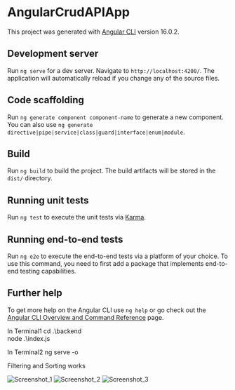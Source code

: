 # AngularCrudAPIApp

This project was generated with [Angular CLI](https://github.com/angular/angular-cli) version 16.0.2.

## Development server

Run `ng serve` for a dev server. Navigate to `http://localhost:4200/`. The application will automatically reload if you change any of the source files.

## Code scaffolding

Run `ng generate component component-name` to generate a new component. You can also use `ng generate directive|pipe|service|class|guard|interface|enum|module`.

## Build

Run `ng build` to build the project. The build artifacts will be stored in the `dist/` directory.

## Running unit tests

Run `ng test` to execute the unit tests via [Karma](https://karma-runner.github.io).

## Running end-to-end tests

Run `ng e2e` to execute the end-to-end tests via a platform of your choice. To use this command, you need to first add a package that implements end-to-end testing capabilities.

## Further help

To get more help on the Angular CLI use `ng help` or go check out the [Angular CLI Overview and Command Reference](https://angular.io/cli) page.

In Terminal1
cd .\backend\
node .\index.js

In Terminal2
ng serve -o

Filtering and Sorting works

![Screenshot_1](https://github.com/merturhan/angular-crudAPI-app/assets/75416429/ff1e556b-6965-4625-838d-21b5c0ebefd6)
![Screenshot_2](https://github.com/merturhan/angular-crudAPI-app/assets/75416429/0a03bd41-f91c-4de5-861e-89f2df2d625c)
![Screenshot_3](https://github.com/merturhan/angular-crudAPI-app/assets/75416429/6d366043-af89-4025-8ef2-9a0cdfdb36cf)
